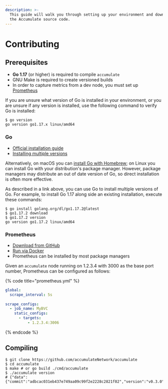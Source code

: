 ```yaml
---
description: >-
  This guide will walk you through setting up your environment and downloading
  the Accumulate source code.
---
```


# Contributing

## Prerequisites

* **Go 1.17** (or higher) is required to compile `accumulate`
* GNU Make is required to create versioned builds
* In order to capture metrics from a dev node, you must set up [Prometheus](https://prometheus.io)

If you are unsure what version of Go is installed in your environment, or you are unsure if any version is installed, use the following command to verify Go is installed:

```shell-session
$ go version
go version go1.17.x linux/amd64
```

### Go

* [Official installation guide](https://golang.org/doc/install)
* [Installing multiple versions](https://golang.org/doc/manage-install#installing-multiple)

Alternatively, on macOS you can [install Go with Homebrew](https://formulae.brew.sh/formula/go); on Linux you can install Go with your distribution's package manager. However, package managers may distribute an out of date version of Go, so direct installation is often more effective.

As described in a link above, you can use Go to install multiple versions of Go. For example, to install Go 1.17 along side an existing installation, execute these commands:

```shell-session
$ go install golang.org/dl/go1.17.2@latest
$ go1.17.2 download
$ go1.17.2 version
go version go1.17.2 linux/amd64
```

### Prometheus

* [Download from GitHub](https://github.com/prometheus/prometheus/releases)
* [Run via Docker](https://hub.docker.com/r/prom/prometheus)
* Prometheus can be installed by most package managers

Given an `accumulate` node running on 1.2.3.4 with 3000 as the base port number, Prometheus can be configured as follows:

{% code title="prometheus.yml" %}
```yaml
global:
  scrape_interval: 5s
  
scrape_configs:
  - job_name: MyBVC
    static_configs:
      - targets:
          - 1.2.3.4:3006
```
{% endcode %}

## Compiling

```shell-session
$ git clone https://github.com/accumulateNetwork/accumulate
$ cd accumulate
$ make # or go build ./cmd/accumulate
$ ./accumulate version
# {"data":{"commit":"adbcac031eb437e749aa09c99f2e2228c2821f02","version":"v0.3.0","versionIsKnown":true},"type":"version"}
```
